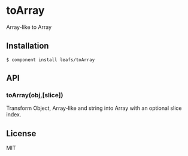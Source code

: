 # toArray

  Array-like to Array

## Installation

    $ component install leafs/toArray

## API

### toArray(obj,[slice])

  Transform Object, Array-like and string into Array with an optional slice index.

## License

  MIT
